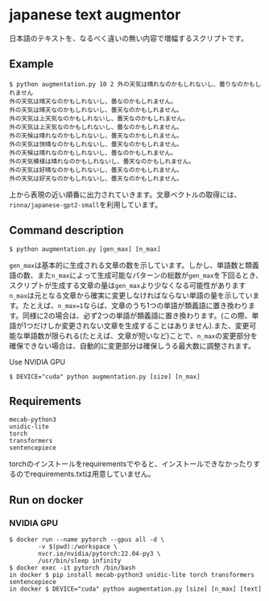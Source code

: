 # japanese text augmentor

日本語のテキストを、なるべく違いの無い内容で増幅するスクリプトです。

## Example
```
$ python augmentation.py 10 2 外の天気は晴れなのかもしれないし、曇りなのかもしれません
外の天気は晴天なのかもしれないし、曇なのかもしれません。
外の天気は晴天なのかもしれないし、曇天なのかもしれません。
外の天気は上天気なのかもしれないし、曇天なのかもしれません。
外の天気は上天気なのかもしれないし、曇なのかもしれません。
外の天候は晴れなのかもしれないし、曇天なのかもしれません。
外の天気は快晴なのかもしれないし、曇天なのかもしれません。
外の天候は晴れなのかもしれないし、曇なのかもしれません。
外の天気模様は晴れなのかもしれないし、曇天なのかもしれません。
外の天気は好晴なのかもしれないし、曇天なのかもしれません。
外の天気は好天なのかもしれないし、曇天なのかもしれません。
```

上から表現の近い順番に出力されていきます。文章ベクトルの取得には、`rinna/japanese-gpt2-small`を利用しています。

## Command description
```
$ python augmentation.py [gen_max] [n_max]
```

`gen_max`は基本的に生成される文章の数を示しています。しかし、単語数と類義語の数、また`n_max`によって生成可能なパターンの総数が`gen_max`を下回るとき、スクリプトが生成する文章の量は`gen_max`より少なくなる可能性があります
`n_max`は元となる文章から確実に変更しなければならない単語の量を示しています。たとえば、`n_max=1`ならば、文章のうち1つの単語が類義語に置き換わります。同様に2の場合は、必ず2つの単語が類義語に置き換わります。(この際、単語が1つだけしか変更されない文章を生成することはありません).また、変更可能な単語数が限られる(たとえば、文章が短いなど)ことで、`n_max`の変更部分を確保できない場合は、自動的に変更部分は確保しうる最大数に調整されます。

Use NVIDIA GPU
```
$ DEVICE="cuda" python augmentation.py [size] [n_max]
```

## Requirements
```
mecab-python3
unidic-lite
torch
transformers
sentencepiece
```

torchのインストールをrequirementsでやると、インストールできなかったりするのでrequirements.txtは用意していません。

## Run on docker
### NVIDIA GPU
```
$ docker run --name pytorch --gpus all -d \
        -v $(pwd):/workspace \
        nvcr.io/nvidia/pytorch:22.04-py3 \
        /usr/bin/sleep infinity
$ docker exec -it pytorch /bin/bash
in docker $ pip install mecab-python3 unidic-lite torch transformers sentencepiece
in docker $ DEVICE="cuda" python augmentation.py [size] [n_max] [text]
```


